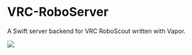 # VRC-RoboServer
A Swift server backend for VRC RoboScout written with Vapor.

[![](https://dcbadge.vercel.app/api/server/7b9qcMhVnW)](https://discord.gg/7b9qcMhVnW)
